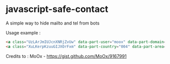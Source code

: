 # javascript-safe-contact
A simple way to hide mailto and tel from bots 

Usage example :

```html
<a class="UzLArJmIUJcnXNRjZvUw" data-part-user="moox" data-part-domain="g i t h u b" data-part-tld="com" data-show-build="1">https://en.wiktionary.org/wiki/trap<a/>
<a class="XuLKerpKzuuGIJXOrFxm" data-part-country="004" data-part-area="(0733) " data-part-number="238 158" data-show-country="0" data-show-build="1">https://en.wiktionary.org/wiki/trap<a/>]
```
Credits to : MoOx - https://gist.github.com/MoOx/9167991
